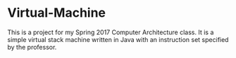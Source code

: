 # Virtual-Machine
This is a project for my Spring 2017 Computer Architecture class. It is a simple virtual stack machine written in Java with an instruction set specified by the professor.
